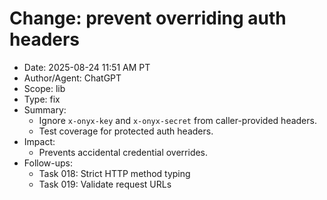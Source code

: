 # Change: prevent overriding auth headers

- Date: 2025-08-24 11:51 AM PT
- Author/Agent: ChatGPT
- Scope: lib
- Type: fix
- Summary:
  - Ignore `x-onyx-key` and `x-onyx-secret` from caller-provided headers.
  - Test coverage for protected auth headers.
- Impact:
  - Prevents accidental credential overrides.
- Follow-ups:
  - Task 018: Strict HTTP method typing
  - Task 019: Validate request URLs

